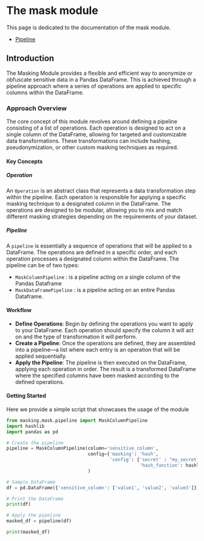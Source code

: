 # The mask module

This page is dedicated to the documentation of the mask module.

- [Pipeline](pipeline.md)


## Introduction

The Masking Module provides a flexible and efficient way to anonymize or obfuscate sensitive data in a Pandas DataFrame. This is achieved through a pipeline approach where a series of operations are applied to specific columns within the DataFrame.

### Approach Overview

The core concept of this module revolves around defining a pipeline consisting of a list of operations. Each operation is designed to act on a single column of the DataFrame, allowing for targeted and customizable data transformations. These transformations can include hashing, pseudonymization, or other custom masking techniques as required.

#### Key Concepts

##### Operation

An `Operation` is an abstract class that represents a data transformation step within the pipeline. Each operation is responsible for applying a specific masking technique to a designated column in the DataFrame. The operations are designed to be modular, allowing you to mix and match different masking strategies depending on the requirements of your dataset.

##### Pipeline

A `pipeline` is essentially a sequence of operations that will be applied to a DataFrame. The operations are defined in a specific order, and each operation processes a designated column within the DataFrame.
The pipeline can be of two types:
- `MaskColumnPipeline` : is a pipeline acting on a single column of the Pandas Dataframe
- `MaskDataFramePipeline` : is a pipeline acting on an entire Pandas Dataframe.

#### Workflow

- **Define Operations**: Begin by defining the operations you want to apply to your DataFrame. Each operation should specify the column it will act on and the type of transformation it will perform.
- **Create a Pipeline**: Once the operations are defined, they are assembled into a pipeline—a list where each entry is an operation that will be applied sequentially.
- **Apply the Pipeline**: The pipeline is then executed on the DataFrame, applying each operation in order. The result is a transformed DataFrame where the specified columns have been masked according to the defined operations.

#### Getting Started

Here we provide a simple script that showcases the usage of the module

```python
from masking.mask.pipeline import MaskColumnPipeline
import hashlib
import pandas as pd

# Create the pipeline
pipeline = MaskColumnPipeline(column='sensitive_column',
                              config={'masking': 'hash',
                                      'config': {'secret' : "my_secret_key",
                                                 'hash_function': hashlib.sha256}}
                              )

# Sample DataFrame
df = pd.DataFrame({'sensitive_column': ['value1', 'value2', 'value3']})

# Print the DataFrame
print(df)

# Apply the pipeline
masked_df = pipeline(df)

print(masked_df)
```
